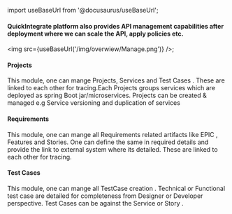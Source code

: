 import useBaseUrl from '@docusaurus/useBaseUrl';


#### QuickIntegrate platform also provides **API management** capabilities after deployment where we can scale the API, apply policies etc.

<img src={useBaseUrl('/img/overwiew/Manage.png')} />;

#### Projects
This module, one can mange Projects, Services and Test Cases .  These are linked to each other for tracing.Each Projects groups services which are deployed as spring Boot jar/microservices. Projects can be created & managed e.g Service versioning and duplication of services

#### Requirements
This module, one can mange all Requirements related artifacts like EPIC , Features and Stories. One can define the same in required details and provide the link to external system where its detailed. These are linked to each other for tracing.

#### Test Cases
This module, one can mange all TestCase creation . Technical or Functional test case are detailed for completeness from Designer or Developer perspective. Test Cases can be against the Service or Story .